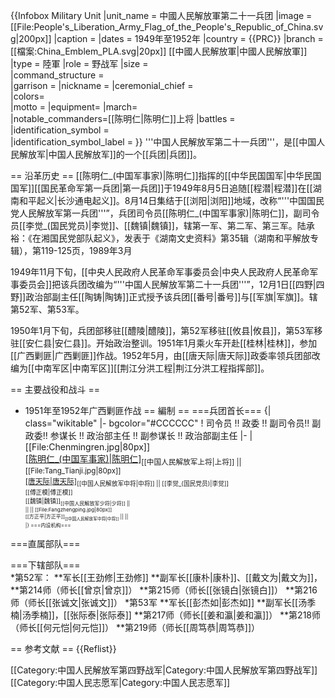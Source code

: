 {{Infobox Military Unit
|unit_name          = 中國人民解放軍第二十一兵团
|image              =  [[File:People's_Liberation_Army_Flag_of_the_People's_Republic_of_China.svg|200px]]
|caption            = 
|dates              = 1949年至1952年
|country            = {{PRC}}
|branch             = [[檔案:China_Emblem_PLA.svg|20px]] [[中國人民解放軍|中國人民解放軍]]
|type               = 陸軍 
|role               = 野战军
|size               =  
|command_structure  =  
|garrison           = 
|nickname           = 
|ceremonial_chief =  
|colors=  
|motto              = 
|equipment= 
|march=  
|notable_commanders=[[陈明仁|陈明仁]]上将
|battles            =  
|identification_symbol =  
|identification_symbol_label = 
}}
'''中国人民解放军第二十一兵团'''，是[[中国人民解放军|中国人民解放军]]的一个[[兵团|兵团]]。 

== 沿革历史 == 
[[陈明仁_(中国军事家)|陈明仁]]指挥的[[中华民国国军|中华民国国军]][[国民革命军第一兵团|第一兵团]]于1949年8月5日追随[[程潜|程潜]]在[[湖南和平起义|长沙通电起义]]。8月14日集结于[[浏阳|浏阳]]地域，改称“'''中国国民党人民解放军第一兵团'''”，兵团司令员[[陈明仁_(中国军事家)|陈明仁]]，副司令员[[李觉_(国民党员)|李觉]]、[[魏镇|魏镇]]，辖第一军、第二军、第三军。<ref>陆承裕：《在湘国民党部队起义》，发表于《湖南文史资料》第35辑（湖南和平解放专辑），第119-125页，1989年3月</ref>

1949年11月下旬，[[中央人民政府人民革命军事委员会|中央人民政府人民革命军事委员会]]把该兵团改编为“'''中国人民解放军第二十一兵团'''”，12月1日[[四野|四野]]政治部副主任[[陶铸|陶铸]]正式授予该兵团[[番号|番号]]与[[军旗|军旗]]。辖第52军、第53军。

1950年1月下旬，兵团部移驻[[醴陵|醴陵]]，第52军移驻[[攸县|攸县]]，第53军移驻[[安仁县|安仁县]]。开始政治整训。1951年1月乘火车开赴[[桂林|桂林]]，参加[[广西剿匪|广西剿匪]]作战。1952年5月，由[[唐天际|唐天际]]政委率领兵团部改编为[[中南军区|中南军区]][[荆江分洪工程|荆江分洪工程指挥部]]。

== 主要战役和战斗 == 
* 1951年至1952年广西剿匪作战
== 編制 ==
===兵团首长===
{| class="wikitable"
|- bgcolor="#CCCCCC"
! 司令员 !! 政委 !!  副司令员!! 副政委!! 参谋长 !! 政治部主任    !!  副参谋长 !! 政治部副主任
|-
| [[File:Chenmingren.jpg|80px]]<br />[[陈明仁_(中国军事家)|陈明仁]](49.12-52.5)<sub>[[中国人民解放军上将|上将]]
|| [[File:Tang_Tianji.jpg|80px]]<br />[[唐天际|唐天际]](49.12-52.5)<sub>[[中国人民解放军中将|中将]]
|| [[李觉_(国民党员)|李觉]]<br />[[傅正模|傅正模]]<br />[[魏镇|魏镇]]<sub>[[中国人民解放军少将|少将]]
||   
||
|| [[File:Fangzhengping.jpg|80px]]<br />[[方正平|方正平]]<sub>[[中国人民解放军中将|中将]]</sub> 
|| 
||  
|} 
===内设机构===

===直属部队===

===下辖部队===  
*第52军：
**军长[[王劲修|王劲修]]
**副军长[[康朴|康朴]]、[[戴文为|戴文为]]，
**第214师（师长[[曾京|曾京]]） 
**第215师（师长[[张镜白|张镜白]]） 
**第216师（师长[[张诚文|张诚文]]） 
*第53军
**军长[[彭杰如|彭杰如]]
**副军长[[汤季楠|汤季楠]]，[[张际泰|张际泰]] 
**第217师（师长[[姜和瀛|姜和瀛]]）
**第218师（师长[[何元恺|何元恺]]）
**第219师（师长[[周笃恭|周笃恭]]）

== 参考文献 ==
{{Reflist}}


[[Category:中国人民解放军第四野战军|Category:中国人民解放军第四野战军]]
[[Category:中国人民志愿军|Category:中国人民志愿军]]